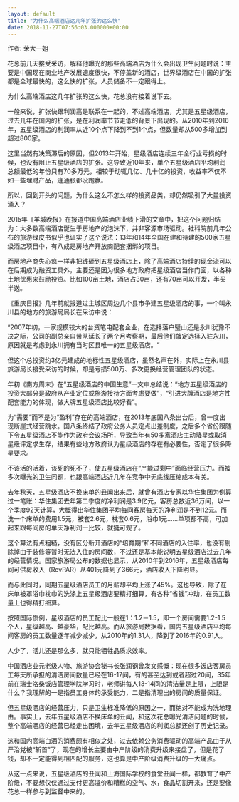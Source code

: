 ```yaml
---
layout: default
title: "为什么高端酒店这几年扩张的这么快"
date: 2018-11-27T07:56:03.000000+00:00
---
```


作者: 荣大一姐

花总前几天接受采访，解释他曝光的那些高端酒店为什么会出现卫生问题时说：主要是中国现在商业地产发展速度很快，不停盖新的酒店，世界级酒店在中国的扩张都是全球最快的，这么快的扩张，人员储备不一定跟得上。

为什么高端酒店这几年扩张的这么快，花总没有接着说下去。

一般来说，扩张快跟利润高是联系在一起的，不过高端酒店，尤其是五星级酒店，过去几年在国内的扩张，是在利润率节节走低的背景下出现的。从2010年到2016年，五星级酒店的利润率从近10个点下降到不到1个点，但数量却从500多增加到超过800家。

这里当然有决策滞后的原因，但2013年开始，星级酒店连续三年全行业亏损的时候，也没有阻止五星级酒店的扩张。这导致近10年来，单个五星级酒店平均利润总额最低的年份只有70多万元，相较于动辄几亿、几十亿的投资，收益率不仅不如一些理财产品，连通胀都没跑赢。

所以，回到开头的问题，为什么这么不怎么样的投资品类，却仍然吸引了大量投资涌入？

2015年《羊城晚报》在报道中国高端酒店业绩下滑的文章中，把这个问题归结为：大多数高端酒店诞生于房地产的泡沫下，并非客源市场驱动。社科院前几年公布的旅游绿皮书似乎也证实了这个说法：13年和14年全国在建和待建的500家五星级酒店项目中，有八成是房地产开放商配套捆绑的项目。

而房地产商失心疯一样非把钱砸到五星级酒店上，除了高端酒店持续的现金流可以在后期成为融资工具外，主要还是因为很多地方政府把星级酒店当作门面，以各种土地优惠来鼓励投资。比如100亩土地，酒店占30亩，还有70亩可以开发，半买半送。

《重庆日报》几年前就报道过主城区周边几个县市争建五星级酒店的事，一个叫永川县的地方的旅游局局长在采访中说：

‌‌“2007年初，一家规模较大的台资笔电配套企业，在选择落户璧山还是永川犹豫不决之际，公司的副总亲自带队延长了两个月考察期，最后他们敲定选择入驻永川，原因就是考虑到永川拥有当时区县唯一的五星级酒店。‌‌”

但这个总投资约3亿元建成的地标性五星级酒店，虽然名声在外，实际上在永川县旅游局长接受采访的时候，却是亏损500万、多次更换经营管理团队的状态。

年初《南方周末》在‌‌“五星级酒店的中国生意‌‌”一文中总结说：‌‌“地方五星级酒店的投资大部分是政府从产业定位或旅游接待方面考虑要做‌‌”，‌‌“引进大牌酒店是地方性配套能力的体现，做大牌五星级酒店比较好看‌‌”。

为‌‌“需要‌‌”而不是为‌‌“盈利‌‌”存在的高端酒店，在2013年底国八条出台后，曾一度出现断崖式经营跳水。国八条终结了政府公务人员定点出差制度，之后多个省份跟随下令五星级酒店不能作为政府会议场所，导致当年有50多家酒店主动降星或取消星级评定求生存，结果有些地方政府认为星级酒店的存在有必要性，否定了很多降星要求。

不该活的活着，该死的死不了，使五星级酒店在‌‌“产能过剩中‌‌”面临经营压力。而被多次曝光的卫生问题，也跟高端酒店近几年在竞争中无底线压缩成本有关。

去年秋天，五星级酒店不换床单的丑闻出来后，就曾有酒店专家以华住集团为例算过一笔账：华住集团去年第二季度的净利润是3.9亿元，客房总数近36万间，以一个季度92天计算，大概得出华住集团平均每间客房每天的净利润是不到12元。而洗一个床单的费用1.5元，被套2.6元，枕套0.6元，浴巾1元……单项都不高，可加起来跟每间房的单天净利润一比较，就挺可观了。

这个算法有点粗糙，没有区分新开酒店的‌‌“培育期‌‌”和不同酒店的入住率，也没有剔除掉由于装修等暂时无法入住的房间数，不过还是基本能说明五星级酒店过去几年的经营情况。国家旅游局公布的数据也显示，从2010年到2016年，五星级酒店每间可供房收入（RevPAR）从401元降到了366元，酒店收入下降明显。

而与此同时，同期五星级酒店员工的月薪却平均上涨了45%。这也导致，除了在床单被罩浴巾枕巾的洗涤上五星级酒店要精打细算，有各种‌‌“省钱‌‌”冲动，在员工数量上也得精打细算。

按照国际惯例，星级酒店的员工配比一般在1：1.2－1.5，即一个房间需要1.2-1.5个人，星级越高、越豪华，配比越高。而从旅游局数据看，国内五星级酒店平均每间客房的员工数量逐年减少减少，从2010年的1.31人，降到了2016年的0.91人。

人少了，活儿还是那么多，就只能牺牲品质求效率。

中国酒店业元老级人物、旅游协会秘书长张润钢曾发文感慨：现在很多饭店客房员工每天所承担的清洁房间数量已经在16-17间，有的甚至达到或者超过20间，35年前在瑞士洛桑饭店管理学院学习时，老师讲每人13-14间的清洁量是上限，上限是什么？我理解的一是指员工身体的承受能力，二是指清理出的房间的质量保证。

但五星级酒店的经营压力，只是卫生标准降低的原因之一，而绝对不能成为洗地理由。事实上，去年五星级酒店不换床单的丑闻，和这次花总曝光清洁问题的时候，整个高端酒店的经营已经走出困境，去年五星级酒店的利润总额还创了历史记录。

这和国内高端白酒的消费颇有相似之处，过去依赖公务消费驱动的高端产品由于从严治党被‌‌“斩首‌‌”了，现在的增长主要由中产阶级的消费升级来接盘了，但是花了钱，却不一定能得到相匹配的服务，这也算是中产阶级消费升级的一大痛点。

从这一点来说，五星级酒店的丑闻和上海国际学校的食堂丑闻一样，都教育了中产阶级，不要想仅仅通过支付更高溢价和糟糕的空气、水，食品切割开来，还是要像花总一样参与到监督中来的。

